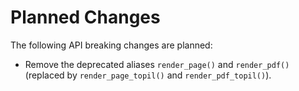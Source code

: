 <!-- SPDX-FileCopyrightText: 2022 geisserml <geisserml@gmail.com> -->
<!-- SPDX-License-Identifier: CC-BY-4.0 -->

Planned Changes
===============

The following API breaking changes are planned:
* Remove the deprecated aliases `render_page()` and `render_pdf()` (replaced by `render_page_topil()`
  and `render_pdf_topil()`).
